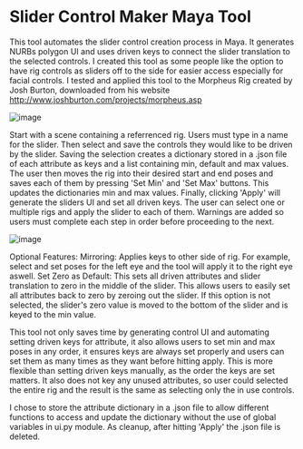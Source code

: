 # Slider Control Maker Maya Tool

This tool automates the slider control creation process in Maya. It generates NURBs polygon UI and uses driven keys to connect the slider translation to the selected controls.
I created this tool as some people like the option to have rig controls as sliders off to the side for easier access especially for facial controls. I tested and applied this tool to the Morpheus Rig created by Josh Burton, downloaded from his website http://www.joshburton.com/projects/morpheus.asp

![image](https://github.com/user-attachments/assets/fb95495c-723d-488d-bbc4-56f2e8c3d7ca)

Start with a scene containing a referrenced rig. Users must type in a name for the slider. Then select and save the controls they would like to be driven by the slider. Saving the selection creates a dictionary stored in a .json file of each attribute as keys and a list containing min, default and max values. The user then moves the rig into their desired start and end poses and saves each of them by pressing 'Set Min' and 'Set Max' buttons. This updates the dictionaries min and max values. Finally, clicking 'Apply' will generate the sliders UI and set all driven keys. The user can select one or multiple rigs and apply the slider to each of them. Warnings are added so users must complete each step in order before proceeding to the next.

![image](https://github.com/user-attachments/assets/70095c4f-9bae-4be6-88a7-6a9d152b2ad2)

Optional Features:
Mirroring: Applies keys to other side of rig. For example, select and set poses for the left eye and the tool will apply it to the right eye aswell.
Set Zero as Default: This sets all driven attributes and slider translation to zero in the middle of the slider. This allows users to easily set all attributes back to zero by zeroing out the slider. If this option is not selected, the slider's zero value is moved to the bottom of the slider and is keyed to the min value. 


This tool not only saves time by generating control UI and automating setting driven keys for attribute, it also allows users to set min and max poses in any order, it ensures keys are always set properly and users can set them as many times as they want before hitting apply. This is more flexible than setting driven keys manually, as the order the keys are set matters. It also does not key any unused attributes, so user could selected the entire rig and the result is the same as selecting only the in use controls.

I chose to store the attribute dictionary in a .json file to allow different functions to access and update the dictionary without the use of global variables in ui.py module. As cleanup, after hitting 'Apply' the .json file is deleted.
